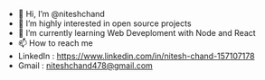 - 👋 Hi, I’m @niteshchand
- 👀 I’m highly interested in open source projects
- 🌱 I’m currently learning Web Deveploment with Node and React
- 📫 How to reach me 
- LinkedIn : https://www.linkedin.com/in/nitesh-chand-157107178
- Gmail : niteshchand478@gmail.com

<!---
niteshchand/niteshchand is a ✨ special ✨ repository because its `README.md` (this file) appears on your GitHub profile.
You can click the Preview link to take a look at your changes.
--->

